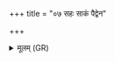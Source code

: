 +++
title = "०७ सहः साकं पैद्वेन"

+++
<details><summary>मूलम् (GR)</summary>

सहः साकं पैद्वेन-  
-उग्रेण वचसा मम ।  
अन्धाहींश् च सृजयाश् च  
शफकांश् च रथव्रयः ।  
सहसा सह उत्पत्य  
तान् सर्वाꣳ अरसाꣳ अकः ॥
</details>